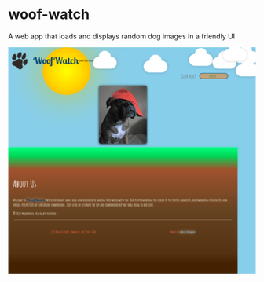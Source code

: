 # woof-watch
A web app that loads and displays random dog images in a friendly UI

<img src="https://github.com/RealAbdurRehman/woof-watch/blob/4303d1f9bac4a22c42ac7db72d452c4a4c8893ab/Preview.png" alt="preview"/>

